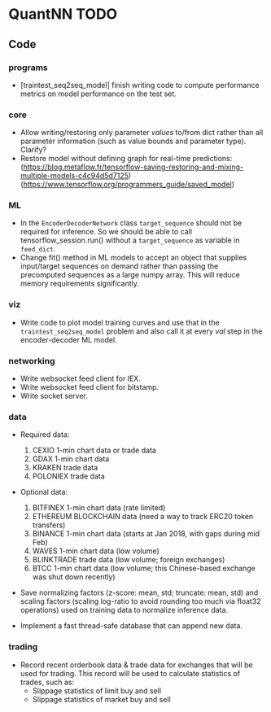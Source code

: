 # QuantNN TODO
## Code

### programs
- [traintest_seq2seq_model] finish writing code to compute performance metrics on model performance on the test set.

### core
- Allow writing/restoring only parameter *values* to/from dict rather than all parameter information (such as value bounds and parameter type). Clarify?
- Restore model without defining graph for real-time predictions: (https://blog.metaflow.fr/tensorflow-saving-restoring-and-mixing-multiple-models-c4c94d5d7125) (https://www.tensorflow.org/programmers_guide/saved_model)

### ML
- In the `EncoderDecoderNetwork` class `target_sequence` should not be required for inference. So we should be able to call tensorflow_session.run() without a `target_sequence` as variable in `feed_dict`.
- Change fit() method in ML models to accept an object that supplies input/target sequences on demand rather than passing the precomputed sequences as a large numpy array. This will reduce memory requirements significantly.

### viz
- Write code to plot model training curves and use that in the `traintest_seq2seq_model` problem and also call it at every *val* step in the encoder-decoder ML model.

### networking
- Write websocket feed client for IEX.
- Write websocket feed client for bitstamp.
- Write socket server.

### data
- Required data:
	1. CEXIO 1-min chart data or trade data
	2. GDAX 1-min chart data
	3. KRAKEN trade data
	4. POLONIEX trade data
	
- Optional data:
	1. BITFINEX 1-min chart data (rate limited)
	2. ETHEREUM BLOCKCHAIN data (need a way to track ERC20 token transfers)
	3. BINANCE 1-min chart data (starts at Jan 2018, with gaps during mid Feb)
	4. WAVES 1-min chart data (low volume)
	5. BLINKTRADE trade data (low volume; foreign exchanges)
	6. BTCC 1-min chart data (low volume; this Chinese-based exchange was shut down recently)

- Save normalizing factors (z-score: mean, std; truncate: mean, std) and scaling factors (scaling log-ratio to avoid rounding too much via float32 operations) used on training data to normalize inference data.
- Implement a fast thread-safe database that can append new data.

### trading
- Record recent orderbook data & trade data for exchanges that will be used for trading. This record will be used to calculate statistics of trades, such as:
	- Slippage statistics of limit buy and sell
	- Slippage statistics of market buy and sell